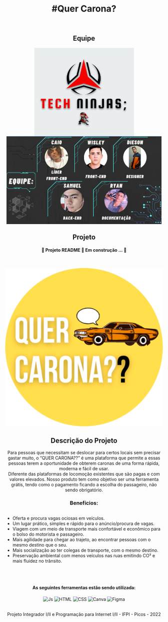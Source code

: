 <h1 align="center">#Quer Carona?</h1>
<br>
<h2 align="center">Equipe</h2>
<div style="display:inline-block" align="center">
<img align="center" alt="equipe" src="./public/assets/img/techninjas.png">
<img height="280em" align="center" alt="equipe" src="./public/assets/img/imagemdaequipe.png">
</div>

<h2 align="center">Projeto</h2>
<h4 align="center">
🚧 Projeto README 🚀 Em construção ... 🚧
</h4>
<div style="display:inline-block" align="center">
<br>

![Banner Quer Carona?](./public/assets/icons/android-chrome-512x512.png)

## Descrição do Projeto
<p align="center">
  Para pessoas que necessitam se deslocar para certos locais sem precisar gastar muito, o “QUER CARONA??” é uma plataforma que permite a essas pessoas terem a oportunidade de obterem caronas de uma forma rápida, moderna e fácil de usar.
  <br>
  Diferente das plataformas de locomoção existentes que são pagas e com valores elevados. Nosso produto tem como objetivo ser uma ferramenta grátis, tendo como o pagamento ficando a escolha do passageiro, não sendo obrigatório.

</p> 
  
<h3 align="center">
Benefícios: 
</h3>

</div>
<br>

   * Oferta e procura vagas ociosas em veículos.
   * Um lugar prático, simples e rápido para o anúncio/procura de vagas.
   * Viagem com um meio de transporte mais confortável e econômico para o bolso do motorista e passageiro.
   * Mais agilidade para chegar ao trajeto, ao encontrar pessoas com o mesmo destino que o seu.
   * Mais socialização ao ter colegas de transporte, com o mesmo destino.
   * Preservação ambiental com menos veículos nas ruas emitindo CO² e mais fluidez no trânsito.  
      
<br>
<div style="display:block" align="center"><br>
  <h4 align="center">
    As seguintes ferramentas estão sendo utilizada:
  </h4>
  <img align="center" alt="Js" src="https://img.shields.io/badge/JavaScript-323330?style=for-the-badge&logo=javascript&logoColor=F7DF1E">
  <img align="center" alt="HTML" src="https://img.shields.io/badge/HTML5-E34F26?style=for-the-badge&logo=html5&logoColor=white">
  <img align="center" alt="CSS" src="https://img.shields.io/badge/CSS3-1572B6?style=for-the-badge&logo=css3&logoColor=white">
  <img align="center" alt="Canva"  src="https://img.shields.io/badge/Canva-%2300C4CC.svg?&style=for-the-badge&logo=Canva&logoColor=white">
  <img align="center" alt="Figma"  src="https://img.shields.io/badge/Figma-F24E1E?style=for-the-badge&logo=figma&logoColor=white">
  
  


</div>
<br>
<p align="center" >Projeto Integrador I/II e Programação para Internet I/II - IFPI - Picos - 2022</p>
